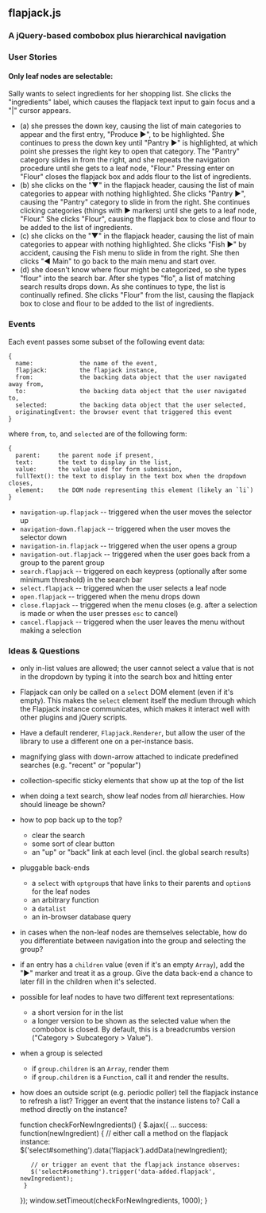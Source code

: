 ## flapjack.js
### A jQuery-based combobox plus hierarchical navigation

### User Stories

#### Only leaf nodes are selectable:

Sally wants to select ingredients for her shopping list. She clicks the
"ingredients" label, which causes the flapjack text input to gain focus
and a "|" cursor appears.

  * (a) she presses the down key, causing the list of main categories to
    appear and the first entry, "Produce ►", to be highlighted. She
    continues to press the down key until "Pantry ►" is highlighted, at
    which point she presses the right key to open that category. The
    "Pantry" category slides in from the right, and she repeats the
    navigation procedure until she gets to a leaf node, "Flour." Pressing
    enter on "Flour" closes the flapjack box and adds flour to the list of
    ingredients.
  * (b) she clicks on the "▼" in the flapjack header, causing the list
    of main categories to appear with nothing highlighted. She clicks
    "Pantry ►", causing the "Pantry" category to slide in from the right.
    She continues clicking categories (things with ► markers) until she
    gets to a leaf node, "Flour." She clicks "Flour", causing the
    flapjack box to close and flour to be added to the list of ingredients.
  * (c) she clicks on the "▼" in the flapjack header, causing the list of
    main categories to appear with nothing highlighted. She clicks
    "Fish ►" by accident, causing the Fish menu to slide in from the right.
    She then clicks "◀ Main" to go back to the main menu and start over.
  * (d) she doesn't know where flour might be categorized, so she types
    "flour" into the search bar. After she types "flo", a list of matching
    search results drops down. As she continues to type, the list is
    continually refined. She clicks "Flour" from the list, causing the
    flapjack box to close and flour to be added to the list of ingredients.

### Events

Each event passes some subset of the following event data:

    {
      name:             the name of the event,
      flapjack:         the flapjack instance,
      from:             the backing data object that the user navigated away from,
      to:               the backing data object that the user navigated to,
      selected:         the backing data object that the user selected,
      originatingEvent: the browser event that triggered this event
    }

where `from`, `to`, and `selected` are of the following form:

    {
      parent:     the parent node if present,
      text:       the text to display in the list,
      value:      the value used for form submission,
      fullText(): the text to display in the text box when the dropdown closes,
      element:    the DOM node representing this element (likely an `li`)
    }

 * `navigation-up.flapjack` -- triggered when the user moves the selector up
 * `navigation-down.flapjack` -- triggered when the user moves the selector down
 * `navigation-in.flapjack` -- triggered when the user opens a group
 * `navigation-out.flapjack` -- triggered when the user goes back from a group
   to the parent group
 * `search.flapjack` -- triggered on each keypress (optionally after some
   minimum threshold) in the search bar
 * `select.flapjack` -- triggered when the user selects a leaf node
 * `open.flapjack` -- triggered when the menu drops down
 * `close.flapjack` -- triggered when the menu closes (e.g. after a selection
   is made or when the user presses `esc` to cancel)
 * `cancel.flapjack` -- triggered when the user leaves the menu without
   making a selection

### Ideas & Questions

 * only in-list values are allowed; the user cannot select a value
   that is not in the dropdown by typing it into the search box and
   hitting enter
 * Flapjack can only be called on a `select` DOM element (even if it's empty).
   This makes the `select` element itself the medium through which the
   Flapjack instance communicates, which makes it interact well with other
   plugins and jQuery scripts.
 * Have a default renderer, `Flapjack.Renderer`, but allow the user of the
   library to use a different one on a per-instance basis.
 * magnifying glass with down-arrow attached to indicate predefined searches
   (e.g. "recent" or "popular")
 * collection-specific sticky elements that show up at the top of the list
 * when doing a text search, show leaf nodes from *all* hierarchies. How
   should lineage be shown?
 * how to pop back up to the top?
   * clear the search
   * some sort of clear button
   * an "up" or "back" link at each level (incl. the global search results)
 * pluggable back-ends
   * a `select` with `optgroup`s that have links to their parents and
     `option`s for the leaf nodes
   * an arbitrary function
   * a `datalist`
   * an in-browser database query
 * in cases when the non-leaf nodes are themselves selectable, how do you
   differentiate between navigation into the group and selecting the group?
 * if an entry has a `children` value (even if it's an empty `Array`), add
   the "►" marker and treat it as a group. Give the data back-end a chance
   to later fill in the children when it's selected.
 * possible for leaf nodes to have two different text representations:
    * a short version for in the list
    * a longer version to be shown as the selected value when the
      combobox is closed. By default, this is a breadcrumbs version
      ("Category > Subcategory > Value").
 * when a group is selected
   * if `group.children` is an `Array`, render them
   * if `group.children` is a `Function`, call it and render the results.
 * how does an outside script (e.g. periodic poller)
   tell the flapjack instance to refresh a list? Trigger an event that
   the instance listens to? Call a method directly on the instance?

    function checkForNewIngredients() {
      $.ajax({
        ...
        success: function(newIngredient) {
          // either call a method on the flapjack instance:
          $('select#something').data('flapjack').addData(newIngredient);

          // or trigger an event that the flapjack instance observes:
          $('select#something').trigger('data-added.flapjack', newIngredient);
        }
      });
      window.setTimeout(checkForNewIngredients, 1000);
    }